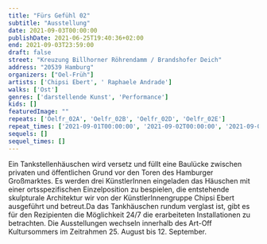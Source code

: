 ```yaml
---
title: "Fürs Gefühl 02"
subtitle: "Ausstellung"
date: 2021-09-03T00:00:00
publishDate: 2021-06-25T19:40:36+02:00
end: 2021-09-03T23:59:00
draft: false
street: "Kreuzung Billhorner Röhrendamm / Brandshofer Deich"
address: "20539 Hamburg"
organizers: ["Oel-Früh"]
artists: ['Chipsi Ebert', ' Raphaele Andrade']
walks: ['Ost']
genres: ['darstellende Kunst', 'Performance']
kids: []
featuredImage: ""
repeats: ['Oelfr_02A', 'Oelfr_02B', 'Oelfr_02D', 'Oelfr_02E']
repeat_times: ['2021-09-01T00:00:00', '2021-09-02T00:00:00', '2021-09-04T00:00:00', '2021-09-05T00:00:00']
sequels: []
sequel_times: []
---
```


Ein Tankstellenhäuschen wird versetz und füllt eine Baulücke zwischen privaten und öffentlichen Grund vor den Toren des Hamburger Großmarktes. Es werden drei KünstlerInnen eingeladen das Häuschen mit einer ortsspezifischen Einzelposition zu bespielen, die entstehende skulpturale Architektur wir von der KünstlerInnengruppe Chipsi Ebert ausgeführt und betreut.Da das Tankhäuschen rundum verglast ist, gibt es für den Rezipienten die Möglichkeit 24/7 die erarbeiteten Installationen zu betrachten. Die Ausstellungen wechseln innerhalb des Art-Off Kultursommers im Zeitrahmen 25. August bis 12. September.